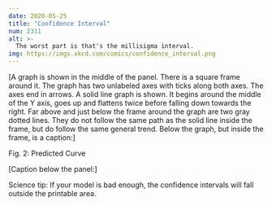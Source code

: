 ```yaml
---
date: 2020-05-25
title: "Confidence Interval"
num: 2311
alt: >-
  The worst part is that's the millisigma interval.
img: https://imgs.xkcd.com/comics/confidence_interval.png
---
```

[A graph is shown in the middle of the panel. There is a square frame around it. The graph has two unlabeled axes with ticks along both axes. The axes end in arrows. A solid line graph is shown. It begins around the middle of the Y axis, goes up and flattens twice before falling down towards the right. Far above and just below the frame around the graph are two gray dotted lines. They do not follow the same path as the solid line inside the frame, but do follow the same general trend. Below the graph, but inside the frame, is a caption:]

Fig. 2: Predicted Curve

[Caption below the panel:]

Science tip: If your model is bad enough, the confidence intervals will fall outside the printable area.